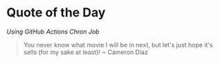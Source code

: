 # Quote of the Day
*Using GitHub Actions Chron Job*
> You never know what movie I will be in next, but let's just hope it's sells (for my sake at least)! ~ Cameron Diaz
